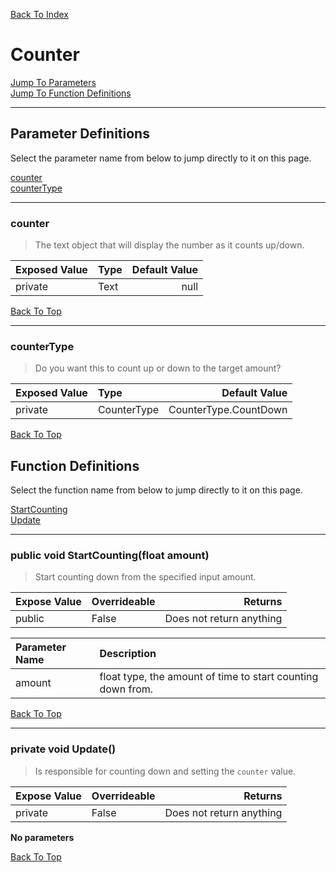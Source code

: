 [Back To Index](../index.md)

# Counter

[Jump To Parameters](#parameter-definitions)<br/>
[Jump To Function Definitions](#functions-definitions)<br/>

--------------------------------------------------------
## Parameter Definitions<a name="parameter-definitions"></a>

Select the parameter name from below to jump directly to it on this page.

[counter](#parameter-counter)<br>
[counterType](#parameter-counterType)<br>

------------------
### counter<a name="parameter-counter"></a>

> The text object that will display the number as it counts up/down.

| Exposed Value | Type | Default Value |
|:---|:---|---:|
|private |Text|null

[Back To Top](#)

------------------
### counterType<a name="parameter-counterType"></a>

> Do you want this to count up or down to the target amount?

| Exposed Value | Type | Default Value |
|:---|:---|---:|
|private |CounterType|CounterType.CountDown

[Back To Top](#)

## Function Definitions<a name="functions-definitions"></a>

Select the function name from below to jump directly to it on this page.

[StartCounting](#StartCounting)<br>
[Update](#Update)<br>

------------------
### public void StartCounting(float amount)<a name="StartCounting"></a>

>   Start counting down from the specified input amount. 

| Expose Value | Overrideable | Returns |
|:---|:---|---:|
|public|False|Does not return anything|

| Parameter Name | Description |
|:---|:---|
|amount|float type, the amount of time to start counting down from.|

[Back To Top](#)

------------------
### private void Update()<a name="Update"></a>

>   Is responsible for counting down and setting the `counter` value. 

| Expose Value | Overrideable | Returns |
|:---|:---|---:|
|private|False|Does not return anything|

**No parameters**

[Back To Top](#)

